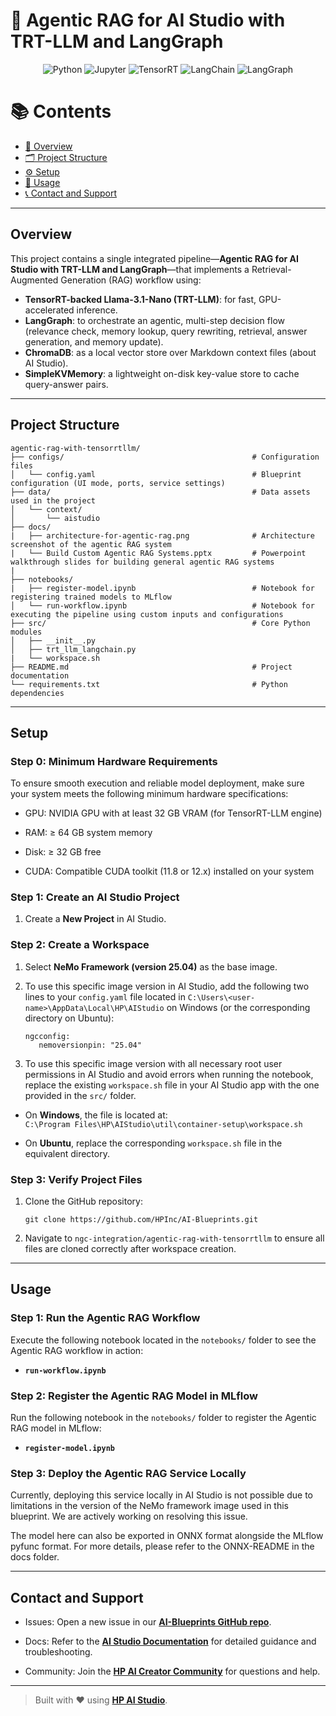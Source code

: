# 🤖 Agentic RAG for AI Studio with TRT-LLM and LangGraph

<div align="center">

![Python](https://img.shields.io/badge/Python-3.10+-blue.svg?logo=python)
![Jupyter](https://img.shields.io/badge/Jupyter-supported-orange.svg?logo=jupyter)
![TensorRT](https://img.shields.io/badge/TensorRT-optimized-green.svg?logo=TensorRT)
![LangChain](https://img.shields.io/badge/LangChain-used-lightgreen.svg?logo=langchain)
![LangGraph](https://img.shields.io/badge/LangGraph-orchestration-blue.svg)

</div>

# 📚 Contents

- [🧠 Overview](#overview)
- [🗂 Project Structure](#project-structure)
- [⚙️ Setup](#setup)
- [🚀 Usage](#usage)
- [📞 Contact and Support](#contact-and-support)

---

## Overview

This project contains a single integrated pipeline—**Agentic RAG for AI Studio with TRT-LLM and LangGraph**—that implements a Retrieval-Augmented Generation (RAG) workflow using:

- **TensorRT-backed Llama-3.1-Nano (TRT-LLM)**: for fast, GPU-accelerated inference.
- **LangGraph**: to orchestrate an agentic, multi-step decision flow (relevance check, memory lookup, query rewriting, retrieval, answer generation, and memory update).
- **ChromaDB**: as a local vector store over Markdown context files (about AI Studio).
- **SimpleKVMemory**: a lightweight on-disk key-value store to cache query-answer pairs.

---

## Project Structure

```
agentic-rag-with-tensorrtllm/
├── configs/                                          # Configuration files
│   └── config.yaml                                   # Blueprint configuration (UI mode, ports, service settings)
├── data/                                             # Data assets used in the project
│   └── context/
│       └── aistudio
├── docs/
|   ├── architecture-for-agentic-rag.png              # Architecture screenshot of the agentic RAG system
|   └── Build Custom Agentic RAG Systems.pptx         # Powerpoint walkthrough slides for building general agentic RAG systems
|
├── notebooks/
|   ├── register-model.ipynb                          # Notebook for registering trained models to MLflow
│   └── run-workflow.ipynb                            # Notebook for executing the pipeline using custom inputs and configurations
├── src/                                              # Core Python modules
│   ├── __init__.py
│   ├── trt_llm_langchain.py
|   └── workspace.sh
├── README.md                                         # Project documentation
└── requirements.txt                                  # Python dependencies
```

---

## Setup

### Step 0: Minimum Hardware Requirements

To ensure smooth execution and reliable model deployment, make sure your system meets the following minimum hardware specifications:

- GPU: NVIDIA GPU with at least 32 GB VRAM (for TensorRT-LLM engine)

- RAM: ≥ 64 GB system memory

- Disk: ≥ 32 GB free

- CUDA: Compatible CUDA toolkit (11.8 or 12.x) installed on your system

### Step 1: Create an AI Studio Project

1. Create a **New Project** in AI Studio.

### Step 2: Create a Workspace

1. Select **NeMo Framework (version 25.04)** as the base image.
2. To use this specific image version in AI Studio, add the following two lines to your `config.yaml` file located in `C:\Users\<user-name>\AppData\Local\HP\AIStudio` on Windows (or the corresponding directory on Ubuntu):

   ```
   ngcconfig:
      nemoversionpin: "25.04"
   ```

3. To use this specific image version with all necessary root user permissions in AI Studio and avoid errors when running the notebook, replace the existing `workspace.sh` file in your AI Studio app with the one provided in the `src/` folder.

- On **Windows**, the file is located at:  
  `C:\Program Files\HP\AIStudio\util\container-setup\workspace.sh`

- On **Ubuntu**, replace the corresponding `workspace.sh` file in the equivalent directory.

### Step 3: Verify Project Files

1. Clone the GitHub repository:

   ```
   git clone https://github.com/HPInc/AI-Blueprints.git
   ```

2. Navigate to `ngc-integration/agentic-rag-with-tensorrtllm` to ensure all files are cloned correctly after workspace creation.

---

## Usage

### Step 1: Run the Agentic RAG Workflow

Execute the following notebook located in the `notebooks/` folder to see the Agentic RAG workflow in action:

- **`run-workflow.ipynb`**

### Step 2: Register the Agentic RAG Model in MLflow

Run the following notebook in the `notebooks/` folder to register the Agentic RAG model in MLflow:

- **`register-model.ipynb`**

### Step 3: Deploy the Agentic RAG Service Locally

Currently, deploying this service locally in AI Studio is not possible due to limitations in the version of the NeMo framework image used in this blueprint. We are actively working on resolving this issue.

The model here can also be exported in ONNX format alongside the MLflow pyfunc format. For more details, please refer to the ONNX-README in the docs folder.

---

## Contact and Support

- Issues: Open a new issue in our [**AI-Blueprints GitHub repo**](https://github.com/HPInc/AI-Blueprints).

- Docs: Refer to the **[AI Studio Documentation](https://zdocs.datascience.hp.com/docs/aistudio/overview)** for detailed guidance and troubleshooting.

- Community: Join the [**HP AI Creator Community**](https://community.datascience.hp.com/) for questions and help.

---



> Built with ❤️ using [**HP AI Studio**](https://hp.com/ai-studio).